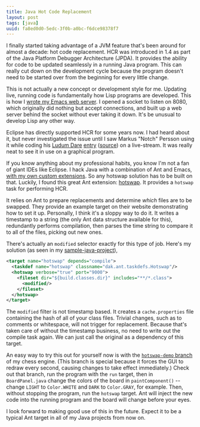 ```yaml
---
title: Java Hot Code Replacement
layout: post
tags: [java]
uuid: fa8ed0d0-5edc-3f0b-a0bc-f6dce98378f7
---
```


I finally started taking advantage of a JVM feature that's been around
for almost a decade: hot code replacement. HCR was introduced in 1.4
as part of the Java Platform Debugger Architecture (JPDA). It provides
the ability for code to be updated seamlessly in a running Java
program. This can really cut down on the development cycle because the
program doesn't need to be started over from the beginning for every
little change.

This is not actually a new concept or development style for
me. Updating live, running code is fundamentally how Lisp programs are
developed. This is how I [wrote my Emacs web
server](/blog/2009/05/17/). I opened a socket to listen on 8080, which
originally did nothing but accept connections, and built up a web
server behind the socket without ever taking it down. It's be unusual
to develop Lisp any other way.

Eclipse has directly supported HCR for some years now. I had heard
about it, but never investigated the issue until I saw Markus "Notch"
Persson using it while coding his
[Ludum Dare](http://www.ludumdare.com/compo/)
[entry](http://s3.amazonaws.com/ld48/index.html)
([source](https://s3.amazonaws.com/ld48/PoC_source.zip)) on a
live-stream. It was really neat to see it in use on a graphical
program.

If you know anything about my professional habits, you know I'm not a
fan of giant IDEs like Eclipse. I hack Java with a combination of Ant
and Emacs, [with my own custom extensions](/blog/2010/10/15/). So any
hotswap solution has to be built on that. Luckily, I found this great
Ant extension: [hotswap](http://code.google.com/p/hotswap/). It
provides a `hotswap` task for performing HCR.

It relies on Ant to prepare replacements and determine *which* files
are to be swapped. They provide an example target on their website
demonstrating how to set it up. Personally, I think it's a sloppy way
to do it. It writes a timestamp to a string (the only Ant data
structure available for this), redundantly performs compilation, then
parses the time string to compare it to all of the files, picking out
new ones.

There's actually an `modified` selector exactly for this type of
job. Here's my solution (as seen in my
[sample-java-project](/blog/2010/10/04/)),

~~~xml
<target name="hotswap" depends="compile">
  <taskdef name="hotswap" classname="dak.ant.taskdefs.Hotswap"/>
  <hotswap verbose="true" port="9000">
    <fileset dir="${build.classes.dir}" includes="**/*.class">
      <modified/>
    </fileset>
  </hotswap>
</target>
~~~

The `modified` filter is not timestamp based. It creates a
`cache.properties` file containing the hash of all of your class
files. Trivial changes, such as to comments or whitespace, will not
trigger for replacement. Because that's taken care of without the
timestamp business, no need to write out the compile task again. We
can just call the original as a dependency of this target.

An easy way to try this out for yourself now is with the
[`hotswap-demo` branch](https://github.com/skeeto/october-chess-engine/tree/hotswap-demo)
of my chess engine. (This branch is special because it forces the GUI
to redraw every second, causing changes to take effect immediately.)
Check out that branch, run the program with the `run` target, then in
`BoardPanel.java` change the colors of the board in `paintComponent()`
-- change `LIGHT` to `Color.WHITE` and `DARK` to `Color.GRAY`, for
example. Then, without stopping the program, run the `hotswap`
target. Ant will inject the new code into the running program and the
board will change before your eyes.

I look forward to making good use of this in the future. Expect it to
be a typical Ant target in all of my Java projects from now on.
